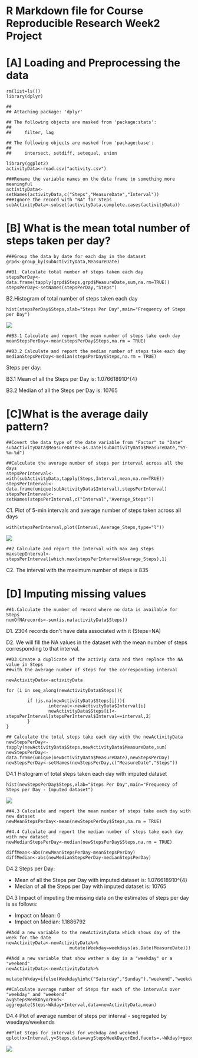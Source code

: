 R Markdown file for Course Reproducible Research Week2 Project
==============================================================

\[A\] Loading and Preprocessing the data
========================================

    rm(list=ls())
    library(dplyr)

    ## 
    ## Attaching package: 'dplyr'

    ## The following objects are masked from 'package:stats':
    ## 
    ##     filter, lag

    ## The following objects are masked from 'package:base':
    ## 
    ##     intersect, setdiff, setequal, union

    library(ggplot2)
    activityData<-read.csv("activity.csv")

    ###Rename the variable names on the data frame to something more meaningful
    activityData<-setNames(activityData,c("Steps","MeasureDate","Interval"))
    ###Ignore the record with "NA" for Steps
    subActivityData<-subset(activityData,complete.cases(activityData))

\[B\] What is the mean total number of steps taken per day?
===========================================================

    ###Group the data by date for each day in the dataset
    grpd<-group_by(subActivityData,MeasureDate)

    ##B1. Calculate total number of steps taken each day
    stepsPerDay<-data.frame(tapply(grpd$Steps,grpd$MeasureDate,sum,na.rm=TRUE))
    stepsPerDay<-setNames(stepsPerDay,"Steps")

B2.Histogram of total number of steps taken each day

    hist(stepsPerDay$Steps,xlab="Steps Per Day",main="Frequency of Steps per Day")

![](PA1_template_files/figure-markdown_strict/unnamed-chunk-3-1.png)

    ##B3.1 Calculate and report the mean number of steps take each day
    meanStepsPerDay<-mean(stepsPerDay$Steps,na.rm = TRUE)

    ##B3.2 Calculate and report the median number of steps take each day
    medianStepsPerDay<-median(stepsPerDay$Steps,na.rm = TRUE)

Steps per day:

B3.1 Mean of all the Steps per Day is: 1.076618910^{4}

B3.2 Median of all the Steps per Day is: 10765

\[C\]What is the average daily pattern?
=======================================

    ##Covert the data type of the date variable from "Factor" to "Date"
    subActivityData$MeasureDate<-as.Date(subActivityData$MeasureDate,"%Y-%m-%d")

    ##Calculate the average number of steps per interval across all the days
    stepsPerInterval<-with(subActivityData,tapply(Steps,Interval,mean,na.rm=TRUE))
    stepsPerInterval<-data.frame(unique(subActivityData$Interval),stepsPerInterval)
    stepsPerInterval<-setNames(stepsPerInterval,c("Interval","Average_Steps"))

C1. Plot of 5-min intervals and average number of steps taken across all
days

    with(stepsPerInterval,plot(Interval,Average_Steps,type="l"))

![](PA1_template_files/figure-markdown_strict/unnamed-chunk-5-1.png)

    ##2 Calculate and report the Interval with max avg steps
    maxstepInterval<-stepsPerInterval[which.max(stepsPerInterval$Average_Steps),1]

C2. The interval with the maximum number of steps is 835

\[D\] Imputing missing values
=============================

    ##1.Calculate the number of record where no data is available for Steps 
    numOfNArecords<-sum(is.na(activityData$Steps))

D1. 2304 records don't have data associated with it (Steps=NA)

D2. We will fill the NA values in the dataset with the mean number of
steps corresponding to that interval.

    ##D3.Create a duplicate of the activiy data and then replace the NA value in Steps
    ##with the average number of steps for the corresponding interval

    newActivityData<-activityData

    for (i in seq_along(newActivityData$Steps)){
            
            if (is.na(newActivityData$Steps[i])){
                    interval<-newActivityData$Interval[i]
                    newActivityData$Steps[i]<-stepsPerInterval[stepsPerInterval$Interval==interval,2]
            }
    }

    ## Calculate the total steps take each day with the newActivityData
    newStepsPerDay<-tapply(newActivityData$Steps,newActivityData$MeasureDate,sum)
    newStepsPerDay<-data.frame(unique(newActivityData$MeasureDate),newStepsPerDay)
    newStepsPerDay<-setNames(newStepsPerDay,c("MeasureDate","Steps"))

D4.1 Histogram of total steps taken each day with imputed dataset

    hist(newStepsPerDay$Steps,xlab="Steps Per Day",main="Frequency of Steps per Day - Imputed dataset")

![](PA1_template_files/figure-markdown_strict/unnamed-chunk-8-1.png)

    ##4.3 Calculate and report the mean number of steps take each day with new dataset
    newMeanStepsPerDay<-mean(newStepsPerDay$Steps,na.rm = TRUE)

    ##4.4 Calculate and report the median number of steps take each day with new dataset
    newMedianStepsPerDay<-median(newStepsPerDay$Steps,na.rm = TRUE)

    diffMean<-abs(newMeanStepsPerDay-meanStepsPerDay)
    diffMedian<-abs(newMedianStepsPerDay-medianStepsPerDay)

D4.2 Steps per Day:

-   Mean of all the Steps per Day with imputed dataset is:
    1.076618910^{4}
-   Median of all the Steps per Day with imputed dataset is: 10765

D4.3 Impact of imputing the missing data on the estimates of steps per
day is as follows:

-   Impact on Mean: 0
-   Impact on Median: 1.1886792

<!-- -->

    ##Add a new variable to the newActivityData which shows day of the week for the date
    newActivityData<-newActivityData%>%
                            mutate(Weekday=weekdays(as.Date(MeasureDate)))
                            
    ##Add a new variable that show wether a day is a "weekday" or a "weekend"
    newActivityData<-newActivityData%>%
            mutate(Wkday=ifelse(Weekday%in%c("Saturday","Sunday"),"weekend","weekday"))

    ##Calculate average number of Steps for each of the intervals over "weekday" and "weekend"
    avgStepsWeekDayorEnd<-aggregate(Steps~Wkday+Interval,data=newActivityData,mean)

D4.4 Plot of average number of steps per interval - segregated by
weedays/weekends

    ##Plot Steps for intervals for weekday and weekend
    qplot(x=Interval,y=Steps,data=avgStepsWeekDayorEnd,facets=.~Wkday)+geom_line()

![](PA1_template_files/figure-markdown_strict/unnamed-chunk-10-1.png)
